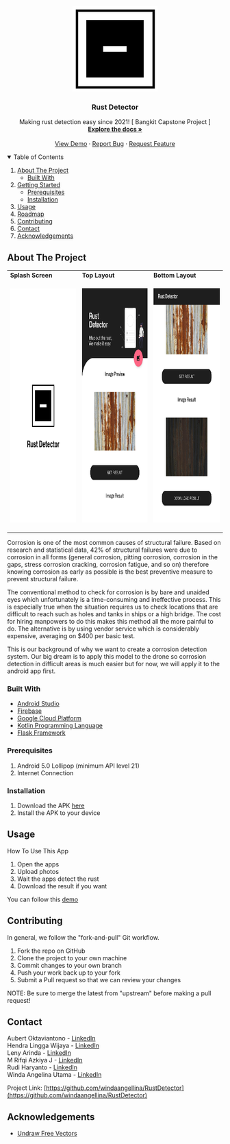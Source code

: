 <!--
*** Thanks for checking out the Best-README-Template. If you have a suggestion
*** that would make this better, please fork the repo and create a pull request
*** or simply open an issue with the tag "enhancement".
*** Thanks again! Now go create something AMAZING! :D
-->



<!-- PROJECT SHIELDS -->
<!--
*** I'm using markdown "reference style" links for readability.
*** Reference links are enclosed in brackets [ ] instead of parentheses ( ).
*** See the bottom of this document for the declaration of the reference variables
*** for contributors-url, forks-url, etc. This is an optional, concise syntax you may use.
*** https://www.markdownguide.org/basic-syntax/#reference-style-links
-->



<!-- PROJECT LOGO -->
<br />
<p align="center">
  <a href="https://github.com/othneildrew/Best-README-Template">
    <img src="images/icon.png" alt="Logo" width="200" height="200">
  </a>

  <h3 align="center">Rust Detector</h3>

  <p align="center">
    Making rust detection easy since 2021! [ Bangkit Capstone Project ]
    <br />
    <a href="https://github.com/windaangellina/RustDetector"><strong>Explore the docs »</strong></a>
    <br />
    <br />
    <a href="https://youtu.be/ERyjl43uAzk">View Demo</a>
    ·
    <a href="https://github.com/windaangellina/RustDetector/issues">Report Bug</a>
    ·
    <a href="https://github.com/windaangellina/RustDetector/issues">Request Feature</a>
  </p>
</p>



<!-- TABLE OF CONTENTS -->
<details open="open">
  <summary>Table of Contents</summary>
  <ol>
    <li>
      <a href="#about-the-project">About The Project</a>
      <ul>
        <li><a href="#built-with">Built With</a></li>
      </ul>
    </li>
    <li>
      <a href="#getting-started">Getting Started</a>
      <ul>
        <li><a href="#prerequisites">Prerequisites</a></li>
        <li><a href="#installation">Installation</a></li>
      </ul>
    </li>
    <li><a href="#usage">Usage</a></li>
    <li><a href="#roadmap">Roadmap</a></li>
    <li><a href="#contributing">Contributing</a></li>
<!--     <li><a href="#license">License</a></li> -->
    <li><a href="#contact">Contact</a></li>
    <li><a href="#acknowledgements">Acknowledgements</a></li>
  </ol>
</details>



<!-- ABOUT THE PROJECT -->
## About The Project

<table>
    <tr>
        <td><strong>     Splash Screen          </strong></td>
        <td><strong>  Top Layout     </strong></td>
      <td> <strong>      Bottom Layout</strong> </td>
    </tr>
    <tr>
        <td>
          <span>&nbsp;&nbsp;&nbsp;&nbsp;&nbsp;&nbsp;&nbsp;&nbsp;</span>
          <img src="images/splashscreen.png" alt="Logo" width="350" height="546.5">
          <span>&nbsp;&nbsp;&nbsp;&nbsp;&nbsp;&nbsp;&nbsp;&nbsp;</span>
        </td>
        <td>
          <span>&nbsp;&nbsp;&nbsp;&nbsp;&nbsp;&nbsp;&nbsp;&nbsp;</span>
          <img src="images/top_layout.png" alt="Logo" width="350" height="546.5">
          <span>&nbsp;&nbsp;&nbsp;&nbsp;&nbsp;&nbsp;&nbsp;&nbsp;</span>
      </td>
      <td>
        <span>&nbsp;&nbsp;&nbsp;&nbsp;&nbsp;&nbsp;&nbsp;&nbsp;</span>
        <img src="images/bottom_layout.png" alt="Logo" width="350" height="546.5">
        <span>&nbsp;&nbsp;&nbsp;&nbsp;&nbsp;&nbsp;&nbsp;&nbsp;</span>
      </td>
    </tr>
</table>
    
Corrosion is one of the most common causes of structural failure. Based on research and statistical data, 42% of structural failures were due to corrosion in all forms (general corrosion, pitting corrosion, corrosion in the gaps, stress corrosion cracking, corrosion fatigue, and so on) therefore knowing corrosion as early as possible is the best preventive measure to prevent structural failure.

The conventional method to check for corrosion is by bare and unaided eyes which unfortunately is a time-consuming and ineffective process. This is especially true when the situation requires us to check locations that are difficult to reach such as holes and tanks in ships or a high bridge. The cost for hiring manpowers to do this makes this method all the more painful to do. The alternative is by using vendor service which is considerably expensive, averaging on $400 per basic test.

This is our background of why we want to create a corrosion detection system. Our big dream is to apply this model to the drone so corrosion detection in difficult areas is much easier but for now, we will apply it to the android app first.


### Built With

* [Android Studio](https://developer.android.com)
* [Firebase](https://firebase.google.com)
* [Google Cloud Platform](https://cloud.google.com)
* [Kotlin Programming Language](https://kotlinlang.org)
* [Flask Framework](https://flask.palletsprojects.com/)



### Prerequisites

1. Android 5.0 Lollipop (minimum API level 21)
2. Internet Connection

### Installation

1. Download the APK [here](https://drive.google.com)
2. Install the APK to your device



<!-- USAGE EXAMPLES -->
## Usage

How To Use This App
1. Open the apps
2. Upload photos
3. Wait the apps detect the rust
4. Download the result if you want

You can follow this [demo](https://youtube.com)



<!-- CONTRIBUTING -->
## Contributing

In general, we follow the "fork-and-pull" Git workflow.

1. Fork the repo on GitHub
2. Clone the project to your own machine
3. Commit changes to your own branch
4. Push your work back up to your fork
5. Submit a Pull request so that we can review your changes

NOTE: Be sure to merge the latest from "upstream" before making a pull request!



<!-- LICENSE -->
<!-- ## License

Distributed under the MIT License. See `LICENSE` for more information. -->



<!-- CONTACT -->
## Contact

Aubert Oktaviantono - [LinkedIn](https://www.linkedin.com/in/auboktav/)  <br>
Hendra Lingga Wijaya - [LinkedIn](https://www.linkedin.com/in/hendra-lingga-wijaya-955b80207/)  <br>
Leny Arinda - [LinkedIn](https://www.linkedin.com/in/lenyarinda/)  <br>
M Rifqi Azkiya J - [LinkedIn](https://www.linkedin.com/in/mrazkiya/)  <br>
Rudi Haryanto - [LinkedIn](http://www.linkedin.com/in/rudiharyanto/) <br>
Winda Angelina Utama - [LinkedIn](https://www.linkedin.com/in/winda-angelina-utama/)  <br>

Project Link: [https://github.com/windaangellina/RustDetector](https://github.com/windaangellina/RustDetector)



<!-- ACKNOWLEDGEMENTS -->
## Acknowledgements
* [Undraw Free Vectors](https://undraw.co/illustrations)



<!-- MARKDOWN LINKS & IMAGES -->
<!-- https://www.markdownguide.org/basic-syntax/#reference-style-links -->
[contributors-shield]: https://img.shields.io/github/contributors/othneildrew/Best-README-Template.svg?style=for-the-badge
[contributors-url]: https://github.com/othneildrew/Best-README-Template/graphs/contributors
[forks-shield]: https://img.shields.io/github/forks/othneildrew/Best-README-Template.svg?style=for-the-badge
[forks-url]: https://github.com/othneildrew/Best-README-Template/network/members
[stars-shield]: https://img.shields.io/github/stars/othneildrew/Best-README-Template.svg?style=for-the-badge
[stars-url]: https://github.com/othneildrew/Best-README-Template/stargazers
[issues-shield]: https://img.shields.io/github/issues/othneildrew/Best-README-Template.svg?style=for-the-badge
[issues-url]: https://github.com/othneildrew/Best-README-Template/issues
[license-shield]: https://img.shields.io/github/license/othneildrew/Best-README-Template.svg?style=for-the-badge
[license-url]: https://github.com/othneildrew/Best-README-Template/blob/master/LICENSE.txt
[linkedin-shield]: https://img.shields.io/badge/-LinkedIn-black.svg?style=for-the-badge&logo=linkedin&colorB=555
[linkedin-url]: https://linkedin.com/in/othneildrew
[product-screenshot]: images/screenshot.png
